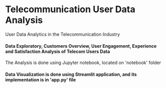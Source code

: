 # Telecommunication User Data Analysis
User Data Analytics in the Telecommunication Industry

#### Data Exploratory, Customers Overview, User Engagement, Experience and Satisfaction Analysis of Telecom Users Data

The Analysis is done using Jupyter notebook, located on 'notebook' folder

#### Data Visualization is done using Streamlit application, and its implementation is in 'app.py' file
